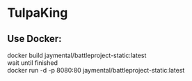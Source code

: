 # TulpaKing

## Use Docker:
  docker build jaymental/battleproject-static:latest <br>
  wait until finished <br>
  docker run -d -p 8080:80 jaymental/battleproject-static:latest
